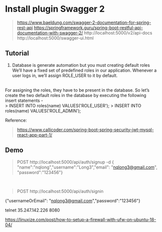# Install plugin Swagger 2
> https://www.baeldung.com/swagger-2-documentation-for-spring-rest-api
> https://springframework.guru/spring-boot-restful-api-documentation-with-swagger-2/
> http://localhost:5000/v2/api-docs
> http://localhost:5000/swagger-ui.html

## Tutorial
1. Database is generate automation but you must creating default roles </br>
We’ll have a fixed set of predefined roles in our application. Whenever a user logs in, we’ll assign ROLE_USER to it by default.
</br>
For assigning the roles, they have to be present in the database. So let’s create the two default roles in the database by executing the following insert statements -
</br>
> INSERT INTO roles(name) VALUES('ROLE_USER');
> INSERT INTO roles(name) VALUES('ROLE_ADMIN');

Reference: 
> https://www.callicoder.com/spring-boot-spring-security-jwt-mysql-react-app-part-1/

## Demo

> POST  http://localhost:5000/api/auth/signup -d 
{ "name":"nqlong","username":"Long3","email": "nqlong3@gmail.com", "password":"123456"}
</br>

> POST http://localhost:5000/api/auth/signin

{"usernameOrEmail": "nqlong3@gmail.com","password":"123456"}

 telnet 35.247.142.226 8080
 
 https://linuxize.com/post/how-to-setup-a-firewall-with-ufw-on-ubuntu-18-04/
 
 